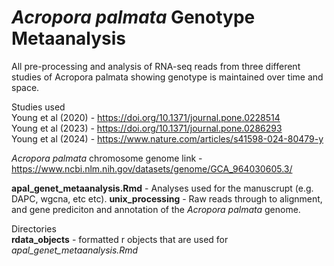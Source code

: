 # *Acropora palmata* Genotype Metaanalysis
All pre-processing and analysis of RNA-seq reads from three different studies of Acropora palmata showing genotype is maintained over time and space.  

Studies used  
Young et al (2020) - https://doi.org/10.1371/journal.pone.0228514  
Young et al (2023) - https://doi.org/10.1371/journal.pone.0286293  
Young et al (2024) - https://www.nature.com/articles/s41598-024-80479-y  

*Acropora palmata* chromosome genome link - https://www.ncbi.nlm.nih.gov/datasets/genome/GCA_964030605.3/  

**apal_genet_metaanalysis.Rmd** - Analyses used for the manuscrupt (e.g. DAPC, wgcna, etc etc).
**unix_processing** - Raw reads through to alignment, and gene prediciton and annotation of the *Acropora palmata* genome.  

Directories  
**rdata_objects** - formatted r objects that are used for *apal_genet_metaanalysis.Rmd*  
